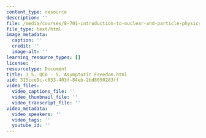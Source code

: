 ```yaml
---
content_type: resource
description: ''
file: /media/courses/8-701-introduction-to-nuclear-and-particle-physics-fall-2020/3_5-qcd-5-asymptotic-freedom.html
file_type: text/html
image_metadata:
  caption: ''
  credit: ''
  image-alt: ''
learning_resource_types: []
license: ''
resourcetype: Document
title: 3_5. QCD - 5. Asymptotic Freedom.html
uid: 315cce9c-c033-403f-84eb-2bd8050283ff
video_files:
  video_captions_file: ''
  video_thumbnail_file: ''
  video_transcript_file: ''
video_metadata:
  video_speakers: ''
  video_tags: ''
  youtube_id: ''
---
```

